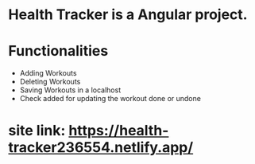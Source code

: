 # Health Tracker is a Angular project.
# Functionalities
- Adding Workouts
- Deleting Workouts
- Saving Workouts in a localhost
- Check added for updating the workout done or undone
# site link: https://health-tracker236554.netlify.app/
